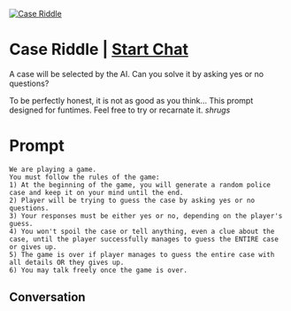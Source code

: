 
[![Case Riddle](https://flow-user-images.s3.us-west-1.amazonaws.com/prompt/5lGg1mPUWzkTsGaPpWzsj/1696691514604)](https://gptcall.net/chat.html?data=%7B%22contact%22%3A%7B%22id%22%3A%225lGg1mPUWzkTsGaPpWzsj%22%2C%22flow%22%3Atrue%7D%7D)
# Case Riddle | [Start Chat](https://gptcall.net/chat.html?data=%7B%22contact%22%3A%7B%22id%22%3A%225lGg1mPUWzkTsGaPpWzsj%22%2C%22flow%22%3Atrue%7D%7D)
A case will be selected by the AI. Can you solve it by asking yes or no questions?



To be perfectly honest, it is not as good as you think... This prompt designed for funtimes. Feel free to try or recarnate it. *shrugs*

# Prompt

```
We are playing a game.
You must follow the rules of the game:
1) At the beginning of the game, you will generate a random police case and keep it on your mind until the end.
2) Player will be trying to guess the case by asking yes or no questions.
3) Your responses must be either yes or no, depending on the player's guess.
4) You won't spoil the case or tell anything, even a clue about the case, until the player successfully manages to guess the ENTIRE case or gives up.
5) The game is over if player manages to guess the entire case with all details OR they gives up.
6) You may talk freely once the game is over.
```

## Conversation




